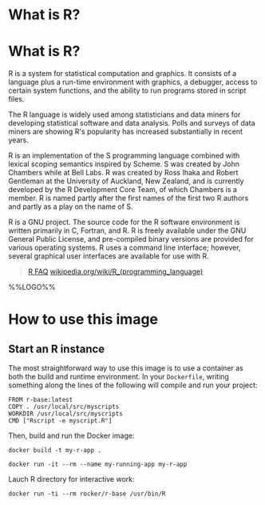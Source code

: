 # What is R?

# What is R?

R is a system for statistical computation and graphics. It consists of a
language plus a run-time environment with graphics, a debugger, access to
certain system functions, and the ability to run programs stored in script
files.

The R language is widely used among statisticians and data miners for
developing statistical software and data analysis. Polls and surveys of data
miners are showing R's popularity has increased substantially in recent
years.

R is an implementation of the S programming language combined with lexical
scoping semantics inspired by Scheme. S was created by John Chambers while at
Bell Labs. R was created by Ross Ihaka and Robert Gentleman at the University
of Auckland, New Zealand, and is currently developed by the R Development
Core Team, of which Chambers is a member. R is named partly after the first
names of the first two R authors and partly as a play on the name of S.

R is a GNU project. The source code for the R software environment is written
primarily in C, Fortran, and R. R is freely available under the GNU General
Public License, and pre-compiled binary versions are provided for various
operating systems. R uses a command line interface; however, several
graphical user interfaces are available for use with R. 

> [R FAQ](http://cran.r-project.org/doc/FAQ/R-FAQ.html#What-is-R_003f)
> [wikipedia.org/wiki/R_(programming_language)](http://en.wikipedia.org/wiki/R_(programming_language))

%%LOGO%%

# How to use this image

## Start an R instance

The most straightforward way to use this image is to use a container as both
the build and runtime environment. In your `Dockerfile`, writing something along
the lines of the following will compile and run your project:

    FROM r-base:latest
    COPY . /usr/local/src/myscripts
    WORKDIR /usr/local/src/myscripts
    CMD ["Rscript -e myscript.R"]

Then, build and run the Docker image:

    docker build -t my-r-app .
<!-- is building really a number one use case? I think most user just want to launch -->    
    docker run -it --rm --name my-running-app my-r-app

Lauch R directory for interactive work:

    docker run -ti --rm rocker/r-base /usr/bin/R


